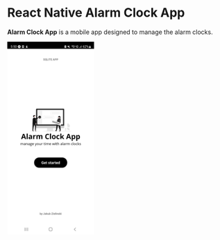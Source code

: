 # React Native Alarm Clock App

**Alarm Clock App** is a mobile app designed to manage the alarm clocks. 

<img src="https://raw.githubusercontent.com/jzielinski47/react-native-alarm-clock-app/master/assets/screenshots/Screenshot_20221220-175014.jpg" width="200">
